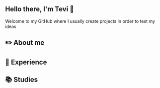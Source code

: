 ## Hello there, I'm Tevi 👋
<p> Welcome to my GitHub where I usually create projects in order to test my ideas </p>

## :pencil2: About me

## :briefcase: Experience

## :books: Studies



<!--
**TeviBR99/TeviBR99** is a ✨ _special_ ✨ repository because its `README.md` (this file) appears on your GitHub profile.

Here are some ideas to get you started:

- 🔭 I’m currently working on ...
- 🌱 I’m currently learning ...
- 👯 I’m looking to collaborate on ...
- 🤔 I’m looking for help with ...
- 💬 Ask me about ...
- 📫 How to reach me: ...
- 😄 Pronouns: ...
- ⚡ Fun fact: ...
-->
